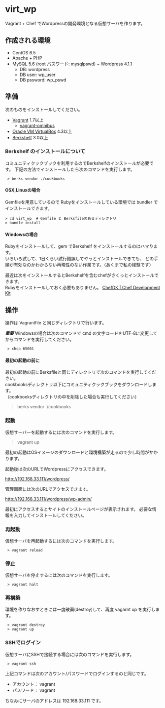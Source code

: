 # virt_wp

Vagrant + Chef でWordpressの開発環境となる仮想サーバを作ります。

## 作成される環境

- CentOS 6.5
- Apache + PHP
- MySQL 5.6 (root パスワード: mysqlpswd)
− Wordpress 4.1.1
  - DB: wordpress
  - DB user: wp_user
  - DB pssword: wp_pswd

## 準備

次のものをインストールしてください。

- [Vagrant](https://www.vagrantup.com/downloads.html) 1.7以上
  - [vagrant-omnibus](https://github.com/chef/vagrant-omnibus)
- [Oracle VM VirtualBox](https://www.virtualbox.org/wiki/Downloads) 4.3以上
- [Berkshelf](http://berkshelf.com/) 3.0以上

### Berkshelf のインストールについて

コミュニティクックブックを利用するのでBerkshelfのインストールが必要です。
下記の方法でインストールしたら次のコマンドを実行します。

```
 > berks vendor ./cookbooks
```

#### OSX,Linuxの場合

Gemfileを用意しているので Rubyをインストールしている環境では bundler でインストールできます。

```
> cd virt_wp  # Gemfile と Berksfileのあるディレクトリ
> bundle install
```

#### Windowsの場合

Rubyをインストールして、gem でBerkshelf をインストールするのはハマります。  
いろいろ試して、1日くらい試行錯誤してやっとインストールできても、
どの手順が有効なのかわからない再現性のない作業です。（あくまで私の経験です）

最近は次をインストールするとBerkshelfを含むchefがさくっとインストールできます。  
Rubyをインストールしておく必要もありません。
[ ChefDK | Chef Development Kit](https://downloads.chef.io/chef-dk/windows/#/)

## 操作

操作は Vagrantfile と同じディレクトリで行います。

***重要*** Windowsの場合は次のコマンドで cmd の文字コードをUTF-8に変更してからコマンドを実行してください。

```
 > chcp 65001
```

#### 最初の起動の前に

最初の起動の前にBerksfileと同じディレクトリで次のコマンドを実行してください。  
cookbooksディレクトリ以下にコミュニティクックブックをダウンロードします。  
（cookbooksディレクトリの中を削除した場合も実行してください）

 > berks vendor ./cookbooks
 
### 起動
 
仮想サーバーを起動するには次のコマンドを実行します。

 > vagrant up
 
最初の起動はOSイメージのダウンロードと環境構築が走るので少し時間がかかります。

起動後は次のURLでWordpressにアクセスできます。

http://192.168.33.111/wordpress/

管理画面には次のURLでアクセスできます。

http://192.168.33.111/wordpress/wp-admin/

最初にアクセスするとサイトのインストールページが表示されます。
必要な情報を入力してインストールしてください。

### 再起動

仮想サーバを再起動するには次のコマンドを実行します。

```
 > vagrant reload
```

### 停止

仮想サーバを停止するには次のコマンドを実行します。

```
 > vagrant halt
```

### 再構築

環境を作りなおすときには一度破棄(destroy)して、再度 vagarnt up を実行します。

```
 > vagrant destroy
 > vagrant up
```
 
### SSHでログイン

仮想サーバにSSHで接続する場合には次のコマンドを実行します。

```
 > vagrant ssh
```

上記コマンドは次のアカウント/パスワードでログインするのと同じです。

- アカウント： vagrant
- パスワード： vagrant

ちなみにサーバのアドレスは 192.168.33.111 です。


